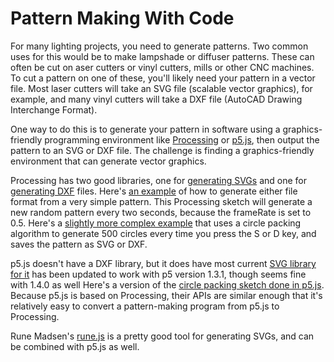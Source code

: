 # Pattern Making With Code

For many lighting projects, you need to generate patterns. Two common uses for this would be to make lampshade or diffuser patterns. These can often be cut on  aser cutters or vinyl cutters, mills or other CNC machines. To cut a pattern on one of these, you'll likely need your pattern in a vector file. Most laser cutters will take an SVG file (scalable vector graphics), for example, and many vinyl cutters will take a DXF file (AutoCAD Drawing Interchange Format). 

 One way to do this is to generate your pattern in software using a graphics-friendly programming environment like [Processing](https://processing.org/) or [p5.js](https://p5js.org/), then output the pattern to an SVG or DXF file. The challenge is finding a graphics-friendly environment that can generate vector graphics.

 Processing has two good libraries, one for [generating SVGs](https://processing.org/reference/libraries/svg/index.html) and one for [generating DXF](https://processing.org/reference/libraries/dxf/index.html) files. Here's [an example](https://github.com/tigoe/LightProjects/tree/main/PatternMakers/ProcessingVectorExport) of how to generate either file format from a very simple pattern. This Processing sketch will generate a new random pattern every two seconds, because the frameRate is set to 0.5. Here's a [slightly more complex example](https://github.com/tigoe/LightProjects/tree/main/PatternMakers/ProcessingCirclesVectorExport) that uses a circle packing algorithm to generate 500 circles every time you press the S or D key, and saves the pattern as SVG or DXF. 

 p5.js doesn't have a DXF library, but it does have most current [SVG library for it](https://github.com/zenozeng/p5.js-svg) has been updated to work with p5 version 1.3.1, though seems fine with 1.4.0 as well Here's a version of the [circle packing sketch done in p5.js](https://github.com/tigoe/LightProjects/tree/main/PatternMakers/p5CircleMaker). Because p5.js is based on Processing, their APIs are similar enough that it's relatively easy to convert a pattern-making program from p5.js to Processing. 
 
 Rune Madsen's [rune.js](https://runemadsen.github.io/rune.js/) is a pretty good tool for generating SVGs, and can be combined with p5.js as well. 